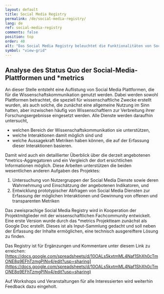 ```yaml
---
layout: default
title: Social Media Registry
permalink: /de/social-media-registry/
lang: de
ref: social-media-registry
comments: false
position: top
order: 40
alt: "Das Social Media Registry beleuchtet die Funktionalitäten von Social-Media-Diensten, ihren Nutzergruppen und die Eignung der daraus resultierenden Metriken für die Vermessung von Wissenschaftskommunikation."
symbol: "view-grid"
---
```

<!-- Start editing content here -->

## Analyse des Status Quo der Social-Media-Plattformen und \*metrics

An dieser Stelle entsteht eine Auflistung von Social Media Plattformen, die für die Wissenschaftskommunikation genutzt werden. Dabei werden sowohl Plattformen betrachtet, die speziell für wissenschaftliche Zwecke erstellt wurden, als auch solche, die zunächst eine allgemeine Nutzung im Sinn hatten, aber inzwischen häufig von Wissenschaftlern zur Verbreitung ihrer Forschungsergebnisse eingesetzt werden. Alle Dienste werden daraufhin untersucht,  

* welchen Bereich der Wissenschaftskommunikation sie unterstützen,
* welche Interaktionen damit möglich sind und
* welche Aussagekraft Metriken haben können, die auf der Erfassung dieser Interaktionen basieren.

Damit wird auch ein detaillierter Überblick über die derzeit angebotenen \*metrics-Aggregatoren und ein Vergleich der dort ersichtlichen Informationen möglich. Diese Arbeiten unterstützen die beiden wesentlichen anderen Aufgaben des Projektes:

1. Untersuchung von Nutzergruppen der Social Media Dienste sowie deren Wahrnehmung und Einschätzung der angebotenen Indikatoren, und
2. Entwicklung prototypischer Abfragen von Social Media Diensten zur Erfassung der möglichen Interaktionen und Gewinnung von offenen und transparenten Metriken

Das zweisprachige Social Media Registry wird in Kooperation der Projektmitglieder mit der wissenschaftlichen Fachcommunity entwickelt. Eine erste Version wurde durch das \*metrics Projektteam zunächst als Google Doc erstellt. Dieses ist als Input-Sammlung gedacht und soll neben der Erfassung der Inhalte ermöglichen, eine technisch ausgereiftere Lösung zu finden.  
  
Das Registry ist für Ergänzungen und Kommentare unter diesem Link zu erreichen:  
 [https://docs.google.com/spreadsheets/d/10OALs5kxtmML4Naf1ShXh0cTmONE8q9EFhTzmgPINv4/edit?usp=sharing](https://docs.google.com/spreadsheets/d/10OALs5kxtmML4Naf1ShXh0cTmONE8q9EFhTzmgPINv4/edit?usp=sharing)  
  
Auf Workshops und Veranstaltungen für alle Interessierten wird weiterhin Feedback dazu eingeholt.  

<!-- complete later together with translation
## Wer kann die Social Media Registry nutzen?

Zielgruppen auflisten

## Details

Da sich \*metrics immer auf ganz bestimmte Funktionalitäten beziehen (z.B. Retweets) und damit ihre
Aussagekraft bestimmen, müssen zunächst der Umfang und die zugrundeliegenden Mechanismen der
Funktionalitäten bekannt sein. Dabei werden auch die Vor- und Nachteile bei der Nutzung der Dienste
im wissenschaftlichen Kontext sowie die rechtlichen Rahmenbedingungen (auf Basis der Geschäftsbedingungen)
verdeutlicht. Dies ist notwendig, da Forschende momentan mit diversen Social-Media-
Diensten konfrontiert sind, die einerseits primär wissenschaftliche Arbeitsabläufe unterstützen (z.B.
Literaturverwaltungssysteme wie Mendeley) und andererseits eher aus dem privaten Bereich stammen
(z.B. soziale Netzwerke wie Facebook), aber dennoch zum wissenschaftlichen Arbeiten genutzt werden
(vgl. dazu auch die Umfrage vom Leibniz-Forschungsverbund Science 2.02). Die rechtlichen Aspekte
betreffen zum Beispiel Fragen zur Weiterverwendung von Indikatoren aus Social-Media-Diensten (z.B.
Tweets; Beurskens, 2014) und ihrer Bereitstellung (im Sinne von Open Metrics).
Die Arbeiten an dem Registry laufen von Projektbeginn an und müssen durch die aktiven Entwicklungen
in dem Gebiet fortwährend angepasst werden. Die Arbeiten sollen durch die Community und den
Beirat kommentiert bzw. ergänzt werden, um Expertise von außerhalb des Projekts einzubeziehen (vgl.
AP 3.1 und AP 3.2).
-->

<!-- {% include registry_table.html %} -->
